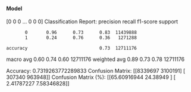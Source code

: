 #### Model
[0 0 0 ... 0 0 0]
Classification Report:
              precision    recall  f1-score   support

           0       0.96      0.73      0.83  11439888
           1       0.24      0.76      0.36   1271288

    accuracy                           0.73  12711176
   macro avg       0.60      0.74      0.60  12711176
weighted avg       0.89      0.73      0.78  12711176

Accuracy: 0.7319263772289833
Confusion Matrix:
[[8339697 3100191]
 [ 307340  963948]]
Confusion Matrix (%):
[[65.60916944 24.38949   ]
 [ 2.41787227  7.58346828]]

